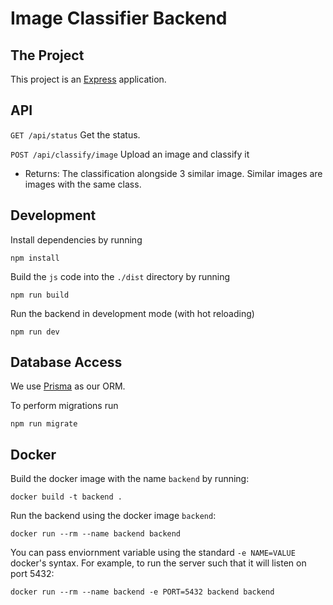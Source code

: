# Image Classifier Backend

## The Project

This project is an [Express](https://expressjs.com/) application.

## API

`GET /api/status` Get the status.

`POST /api/classify/image` Upload an image and classify it

- Returns: The classification alongside 3 similar image. Similar images are images with the same class.

## Development

Install dependencies by running

    npm install

Build the `js` code into the `./dist` directory by running

    npm run build

Run the backend in development mode (with hot reloading)

    npm run dev

## Database Access

We use [Prisma](https://www.prisma.io/) as our ORM.

To perform migrations run

    npm run migrate

## Docker

Build the docker image with the name `backend` by running:

    docker build -t backend .

Run the backend using the docker image `backend`:

    docker run --rm --name backend backend

You can pass enviornment variable using the standard `-e NAME=VALUE` docker's syntax. For example, to run the server such that it will listen on port 5432:

    docker run --rm --name backend -e PORT=5432 backend backend
